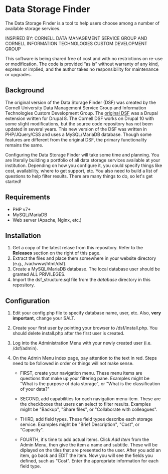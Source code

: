 # Data Storage Finder
The Data Storage Finder is a tool to help users choose among a number of available storage services.

INSPIRED BY: CORNELL DATA MANAGEMENT SERVICE GROUP AND CORNELL INFORMATION TECHNOLOGIES CUSTOM DEVELOPMENT GROUP

This software is being shared free of cost and with no restrictions on re-use or modification. The code is provided “as is” without warranty of any kind, express or implied, and the author takes no responsibility for maintenance or upgrades.

## Background
The original version of the Data Storage Finder (DSF) was created by the Cornell University Data Management Service Group and Information Technologies Custom Development Group. The [original DSF](https://github.com/CU-CommunityApps/CD-finder) was a Drupal extension written for Drupal 8. The Cornell DSF works on Drupal 10 with some slight modifications, but the source code repository has not been updated in several years. This new version of the DSF was written in PHP/JQuery/CSS and uses a MySQL/MariaDB database. Though some features are different from the original DSF, the primary functionality remains the same.

Configuring the Data Storage Finder will take some time and planning. You are literally building a portfolio of all data storage services available at your institution. Depending on how you configure it, you could specify things like cost, availability, where to get support, etc. You also need to build a list of questions to help filter results. There are many things to do, so let's get started!

## Requirements
- PHP v7+
- MySQL/MariaDB
- Web server (Apache, Nginx, etc.)

## Installation
1. Get a copy of the latest relase from this repository. Refer to the **Releases** section on the right of this page.
2. Extract the files and place them somewhere in your website directory (e.g., /var/www/html/dsf).
3. Create a MySQL/MariaDB database. The local database user should be granted ALL PRIVILEGES.
4. Import the dsf_structure.sql file from the *database* directory in this repository.

## Configuration
1. Edit your config.php file to specify database name, user, etc. Also, **very important**, change your SALT.
2. Create your first user by pointing your browser to <domain>/dsf/install.php. You should delete install.php after the first user is created.
3. Log into the Administration Menu with your newly created user (i.e. <domain>/dsf/admin).
4. On the Admin Menu index page, pay attention to the text in red. Steps need to be followed in order or things will not make sense.  
  
    * FIRST, create your navigation menu. These menu items are questions that make up your filtering pane. Examples might be "What is the purpose of data storage", or "What is the classification of your data?"  
  
    * SECOND, add capabilities for each navigation menu item. These are the checkboxes that users can select to filter results. Examples might be "Backup", "Share files", or "Collaborate with colleagues".  
  
    * THIRD, add field types. These field types describe each storage service. Examples might be "Brief Description", "Cost", or "Capacity".  
  
    * FOURTH, it's time to add actual items. Click *Add Item* from the Admin Menu, then give the item a name and subtitle. These will be diplayed on the tiles that are presented to the user. After you add an item, go back and EDIT the item. Now you will see the fields you defined, such as "Cost". Enter the appropriate information for each field type.  

